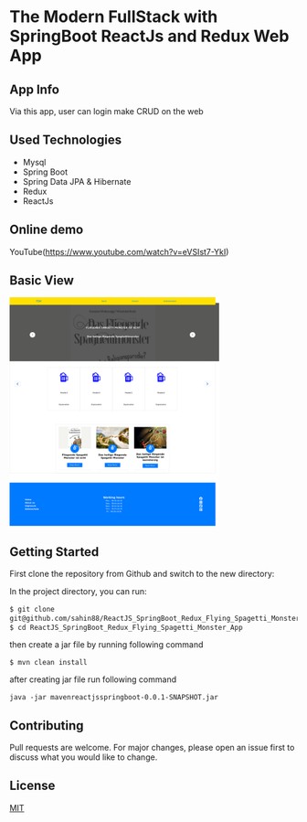 # The Modern FullStack with SpringBoot ReactJs and Redux Web App

## App Info

Via this app, user can login  make CRUD on the web

## Used Technologies
* Mysql
* Spring Boot
* Spring Data JPA & Hibernate
* Redux
* ReactJs


## Online demo

YouTube(https://www.youtube.com/watch?v=eVSIst7-YkI)

## Basic View

<img with='400px' height='400px' src="https://github.com/sahin88/ReactJS_SpringBoot_Redux_Flying_Spagetti_Monster_App/blob/main/spagetti_monster.png"/>


## Getting Started

First clone the repository from Github and switch to the new directory:

In the project directory, you can run:

```
$ git clone git@github.com/sahin88/ReactJS_SpringBoot_Redux_Flying_Spagetti_Monster_App
$ cd ReactJS_SpringBoot_Redux_Flying_Spagetti_Monster_App

```

then  create a jar file by running following command 

```
$ mvn clean install

```

after creating jar file  run following command

```
java -jar mavenreactjsspringboot-0.0.1-SNAPSHOT.jar
```


## Contributing

Pull requests are welcome. For major changes, please open an issue first to discuss what you would like to change.

## License

[MIT](https://choosealicense.com/licenses/mit/)
